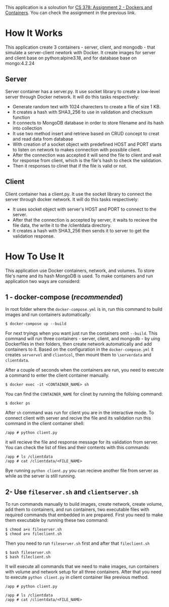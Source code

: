 This application is a soloution for [CS 378: Assignment 2 - Dockers and Containers](https://www.cs.utexas.edu/~vijay/cs378-f17/projects/assignment2.htm). You can check the assignment in the previous link.

# How It Works
This application create 3 containers - server, client, and mongodb - that simulate a server-client newtork with Docker. 
It create images for server and client base on python:alpine3.18, and for database base on mongo:4.2.24
## Server
Server container has a server.py. It use socket library to create a low-level server through Docker network. It will do this tasks respectively:
- Generate random text with 1024 charecters to create a file of size 1 KB.
- It creates a hash with SHA3_256 to use in validation and checksum function
- It connects to MongoDB database in order to store filename and its hash into collection
- It use two method insert and retrieve based on CRUD concept to creat and read data from database
- With creation of a socket object with predefined HOST and PORT starts to listen on network to makes connection with possible client.
- After the connection was accepted it will send the file to client and wait for response from client, which is the file's hash to check the validation.
- Then it responses to clinet that if the file is valid or not.

## Client
Client container has a client.py. It use the socket library to connect the server through docker network. It will do this tasks respectively:
- It uses socket object with server's HOST and PORT to connect to the server.
- After that the connection is accepted by server, it waits to recieve the file data, the write it to the /clientdata directory.
- It creates a hash with SHA3_256 then sends it to server to get the validation response.

# How To Use It
This application use Docker containers, network, and volumes. To store file's name and its hash MongoDB is used.
To make containers and run application two ways are considerd:
## 1 - docker-compose (*recommended*)
In root folder where the `docker-compose.yml` is in, run this command to build images and run containers automatically:

```
$ docker-compose up --build
```
For next tryings when you want just run the containers omit `--build`.
This command will run three containers - server, client, and mongodb - by uing Dockerfiles in their folders, then create network automatically and add containers to it. Based on the configuration in the `docker-compose.yml` it creates `servervol` and `clientcol`, then mount them to `\serverdata` and `clientdata`.

After a couple of seconds when the containers are run, you need to execute a command to enter the client container manually.
```
$ docker exec -it <CONTAINER_NAME> sh
```
You can find the `CONTAINER_NAME` for clinet by running the folloing command:
```
$ docker ps
```
After `sh` command was run for client you are in the interactive mode. To connect client with server and recive the file and its validation run this command in the client container shell:
```
/app # python client.py
```
it will recieve the file and response message for its validation from server.
You can check the list of files and their contents with this commands:
```
/app # ls /clientdata
/app # cat /clientdata/<FILE_NAME>
```
Bye running `python client.py` you can recieve another file from server as while as the server is still running.

## 2- Use `fileserver.sh` and `clientserver.sh`
To run commands manually to build images, create network, create volume, add them to containers, and run containers, two executable files with required commands that embedded in are prepared.
First you need to make them executable by running these two command:
```
$ chmod a+x fileserver.sh
$ chmod a+x fileclient.sh
```
Then you need to run `fileserver.sh` first and after that `fileclient.sh`
```
$ bash fileserver.sh
$ bash fileclient.sh
```
It will execute all commands that we need to make images, run containers with volume and network setup for all three containers.
After that you need to execute `python client.py` in client container like previous method.
```
/app # python client.py
```
```
/app # ls /clientdata
/app # cat /clientdata/<FILE_NAME>
```